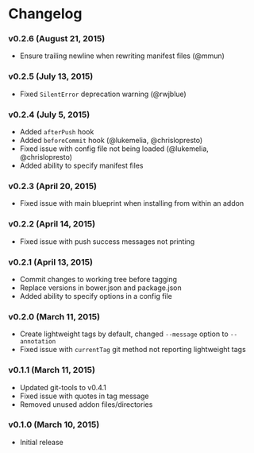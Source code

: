 # Changelog

### v0.2.6 (August 21, 2015)

* Ensure trailing newline when rewriting manifest files (@mmun)

### v0.2.5 (July 13, 2015)

* Fixed `SilentError` deprecation warning (@rwjblue)

### v0.2.4 (July 5, 2015)

* Added `afterPush` hook
* Added `beforeCommit` hook (@lukemelia, @chrislopresto)
* Fixed issue with config file not being loaded (@lukemelia, @chrislopresto)
* Added ability to specify manifest files

### v0.2.3 (April 20, 2015)

* Fixed issue with main blueprint when installing from within an addon

### v0.2.2 (April 14, 2015)

* Fixed issue with push success messages not printing

### v0.2.1 (April 13, 2015)

* Commit changes to working tree before tagging
* Replace versions in bower.json and package.json
* Added ability to specify options in a config file

### v0.2.0 (March 11, 2015)

* Create lightweight tags by default, changed `--message` option to `--annotation`
* Fixed issue with `currentTag` git method not reporting lightweight tags

### v0.1.1 (March 11, 2015)

* Updated git-tools to v0.4.1
* Fixed issue with quotes in tag message
* Removed unused addon files/directories

### v0.1.0 (March 10, 2015)

* Initial release
